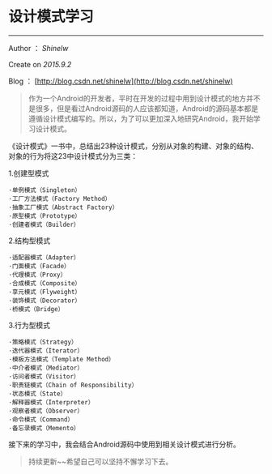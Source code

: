 # 设计模式学习
---
Author ： *Shinelw*

Create on *2015.9.2*

Blog ： [http://blog.csdn.net/shinelw](http://blog.csdn.net/shinelw)

>作为一个Android的开发者，平时在开发的过程中用到设计模式的地方并不是很多，但是看过Android源码的人应该都知道，Android的源码基本都是遵循设计模式编写的。所以，为了可以更加深入地研究Android，我开始学习设计模式。

《设计模式》一书中，总结出23种设计模式，分别从对象的构建、对象的结构、对象的行为将这23中设计模式分为三类：

1.创建型模式

	·单例模式（Singleton）
	·工厂方法模式（Factory Method）
	·抽象工厂模式（Abstract Factory）
	·原型模式（Prototype）
	·创建者模式（Builder）
2.结构型模式
	
	·适配器模式（Adapter）
	·门面模式（Facade）
	·代理模式（Proxy）
	·合成模式（Composite）
	·享元模式（Flyweight）
	·装饰模式（Decorator）
	·桥模式（Bridge）
3.行为型模式

	·策略模式（Strategy）
	·迭代器模式（Iterator）
	·模板方法模式（Template Method）
	·中介者模式（Mediator）
	·访问者模式（Visitor）
	·职责链模式（Chain of Responsibility）
	·状态模式（State）
	·解释器模式（Interpreter）
	·观察者模式（Observer）
	·命令模式（Command）
	·备忘录模式（Memento）

接下来的学习中，我会结合Android源码中使用到相关设计模式进行分析。

> 持续更新~~希望自己可以坚持不懈学习下去。